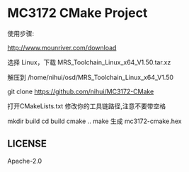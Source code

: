 # MC3172 CMake Project

使用步骤:

http://www.mounriver.com/download

选择 Linux，下载 MRS_Toolchain_Linux_x64_V1.50.tar.xz

解压到 /home/nihui/osd/MRS_Toolchain_Linux_x64_V1.50

git clone https://github.com/nihui/MC3172-CMake

打开CMakeLists.txt 修改你的工具链路径,注意不要带空格

mkdir build
cd build
cmake ..
make
生成 mc3172-cmake.hex

## LICENSE
Apache-2.0
